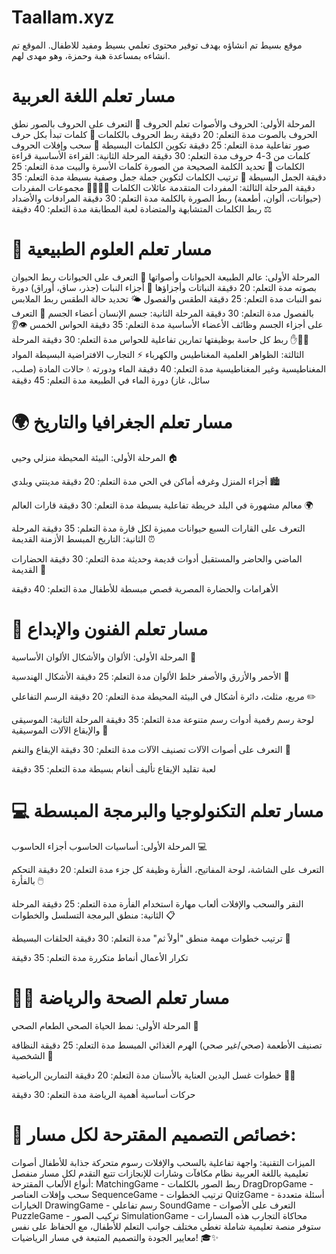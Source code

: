 # Taallam.xyz

موقع بسيط تم انشاؤه بهدف توفير محتوى تعلمي بسيط ومفيد للاطفال.
الموقع تم انشاءه بمساعدة هبة وحمزة، وهو مهدى لهم.

# مسار تعلم اللغة العربية
المرحلة الأولى: الحروف والأصوات
تعلم الحروف 📝
التعرف على الحروف بالصور
نطق الحروف بالصوت
مدة التعلم: 20 دقيقة
ربط الحروف بالكلمات 🔗
كلمات تبدأ بكل حرف
صور تفاعلية
مدة التعلم: 25 دقيقة
تكوين الكلمات البسيطة 🧩
سحب وإفلات الحروف
كلمات من 3-4 حروف
مدة التعلم: 30 دقيقة
المرحلة الثانية: القراءة الأساسية
قراءة الكلمات 👀
تحديد الكلمة الصحيحة من الصورة
كلمات الأسرة والبيت
مدة التعلم: 25 دقيقة
الجمل البسيطة 📖
ترتيب الكلمات لتكوين جملة
جمل وصفية بسيطة
مدة التعلم: 35 دقيقة
المرحلة الثالثة: المفردات المتقدمة
عائلات الكلمات 👨‍👩‍👧‍👦
مجموعات المفردات (حيوانات، ألوان، أطعمة)
ربط الصورة بالكلمة
مدة التعلم: 30 دقيقة
المرادفات والأضداد ⚖️
ربط الكلمات المتشابهة والمتضادة
لعبة المطابقة
مدة التعلم: 40 دقيقة

# 🔬 مسار تعلم العلوم الطبيعية
المرحلة الأولى: عالم الطبيعة
الحيوانات وأصواتها 🐾
التعرف على الحيوانات
ربط الحيوان بصوته
مدة التعلم: 20 دقيقة
النباتات وأجزاؤها 🌱
أجزاء النبات (جذر، ساق، أوراق)
دورة نمو النبات
مدة التعلم: 25 دقيقة
الطقس والفصول 🌤️
تحديد حالة الطقس
ربط الملابس بالفصول
مدة التعلم: 30 دقيقة
المرحلة الثانية: جسم الإنسان
أعضاء الجسم 👤
التعرف على أجزاء الجسم
وظائف الأعضاء الأساسية
مدة التعلم: 35 دقيقة
الحواس الخمس 👁️👂👃👅✋
ربط كل حاسة بوظيفتها
تمارين تفاعلية للحواس
مدة التعلم: 30 دقيقة
المرحلة الثالثة: الظواهر العلمية
المغناطيس والكهرباء ⚡
التجارب الافتراضية البسيطة
المواد المغناطيسية وغير المغناطيسية
مدة التعلم: 40 دقيقة
الماء ودورته 💧
حالات المادة (صلب، سائل، غاز)
دورة الماء في الطبيعة
مدة التعلم: 45 دقيقة

# 🌍 مسار تعلم الجغرافيا والتاريخ
المرحلة الأولى: البيئة المحيطة
منزلي وحيي 🏠

أجزاء المنزل وغرفه
أماكن في الحي
مدة التعلم: 20 دقيقة
مدينتي وبلدي 🏙️

معالم مشهورة في البلد
خريطة تفاعلية بسيطة
مدة التعلم: 30 دقيقة
قارات العالم 🌍

التعرف على القارات السبع
حيوانات مميزة لكل قارة
مدة التعلم: 35 دقيقة
المرحلة الثانية: التاريخ المبسط
الأزمنة القديمة ⏰

الماضي والحاضر والمستقبل
أدوات قديمة وحديثة
مدة التعلم: 30 دقيقة
الحضارات القديمة 🏺

الأهرامات والحضارة المصرية
قصص مبسطة للأطفال
مدة التعلم: 40 دقيقة

# 🎨 مسار تعلم الفنون والإبداع
المرحلة الأولى: الألوان والأشكال
الألوان الأساسية 🎨

الأحمر والأزرق والأصفر
خلط الألوان
مدة التعلم: 25 دقيقة
الأشكال الهندسية 📐

مربع، مثلث، دائرة
أشكال في البيئة المحيطة
مدة التعلم: 20 دقيقة
الرسم التفاعلي ✏️

لوحة رسم رقمية
أدوات رسم متنوعة
مدة التعلم: 35 دقيقة
المرحلة الثانية: الموسيقى والإيقاع
الآلات الموسيقية 🎵

التعرف على أصوات الآلات
تصنيف الآلات
مدة التعلم: 30 دقيقة
الإيقاع والنغم 🥁

لعبة تقليد الإيقاع
تأليف أنغام بسيطة
مدة التعلم: 35 دقيقة

# 💻 مسار تعلم التكنولوجيا والبرمجة المبسطة
المرحلة الأولى: أساسيات الحاسوب
أجزاء الحاسوب 💻

التعرف على الشاشة، لوحة المفاتيح، الفأرة
وظيفة كل جزء
مدة التعلم: 20 دقيقة
التحكم بالفأرة 🖱️

النقر والسحب والإفلات
ألعاب مهارة استخدام الفأرة
مدة التعلم: 25 دقيقة
المرحلة الثانية: منطق البرمجة
التسلسل والخطوات 📋

ترتيب خطوات مهمة
منطق "أولاً ثم"
مدة التعلم: 30 دقيقة
الحلقات البسيطة 🔄

تكرار الأعمال
أنماط متكررة
مدة التعلم: 35 دقيقة

# 🏃‍♂️ مسار تعلم الصحة والرياضة
المرحلة الأولى: نمط الحياة الصحي
الطعام الصحي 🥗

تصنيف الأطعمة (صحي/غير صحي)
الهرم الغذائي المبسط
مدة التعلم: 25 دقيقة
النظافة الشخصية 🧼

خطوات غسل اليدين
العناية بالأسنان
مدة التعلم: 20 دقيقة
التمارين الرياضية 🤸‍♀️

حركات أساسية
أهمية الرياضة
مدة التعلم: 30 دقيقة

# 🎯 خصائص التصميم المقترحة لكل مسار:
الميزات التقنية:
واجهة تفاعلية بالسحب والإفلات
رسوم متحركة جذابة للأطفال
أصوات تعليمية باللغة العربية
نظام مكافآت وشارات للإنجازات
تتبع التقدم لكل مسار منفصل
أنواع الألعاب المقترحة:
MatchingGame - ربط الصور بالكلمات
DragDropGame - سحب وإفلات العناصر
SequenceGame - ترتيب الخطوات
QuizGame - أسئلة متعددة الخيارات
DrawingGame - رسم تفاعلي
SoundGame - التعرف على الأصوات
PuzzleGame - تركيب الصور
SimulationGame - محاكاة التجارب
هذه المسارات ستوفر منصة تعليمية شاملة تغطي مختلف جوانب التعلم للأطفال، مع الحفاظ على نفس معايير الجودة والتصميم المتبعة في مسار الرياضيات! 🎓✨